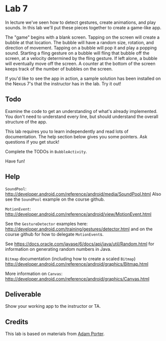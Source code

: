 # Lab 7


In lecture we've seen how to detect gestures, create animations, and
play sounds. In this lab we'll put these pieces together to create a
game-like app.

The "game" begins with a blank screen. Tapping on the screen will
create a bubble at that location. The bubble will have a random size,
rotation, and direction of movement. Tapping on a bubble will pop it
and play a popping sound. Starting a fling gesture on a bubble will
fling that bubble off the screen, at a velocity determined by the
fling gesture. If left alone, a bubble will eventually move off the
screen. A counter at the bottom of the screen keeps track of the
number of bubbles on the screen.

If you'd like to see the app in action, a sample solution has been
installed on the Nexus 7's that the instructor has in the lab. Try it
out!

## Todo

Examine the code to get an understanding of what's already
implemented. You don't need to understand every line, but should
understand the overall structure of the app.

This lab requires you to learn independently and read lots of
documentation. The help section below gives you some pointers. Ask
questions if you get stuck!

Complete the TODOs in ```BubbleActivity```.

Have fun!

## Help

```SoundPool```:
http://developer.android.com/reference/android/media/SoundPool.html
Also see the ```SoundPool``` example on the course github.

```MotionEvent```:
http://developer.android.com/reference/android/view/MotionEvent.html 

See the ```GestureDetector``` examples here:
http://developer.android.com/training/gestures/detector.html and on
the course github for how to delegate ```MotionEvent```s.

See https://docs.oracle.com/javase/6/docs/api/java/util/Random.html
for information on generating random numbers in Java.

```Bitmap``` documentation (including how to create a scaled
```Bitmap```) http://developer.android.com/reference/android/graphics/Bitmap.html

More information on ```Canvas```:
http://developer.android.com/reference/android/graphics/Canvas.html


## Deliverable

Show your working app to the instructor or TA.

## Credits

This lab is based on materials from [Adam
Porter](https://github.com/aporter).
